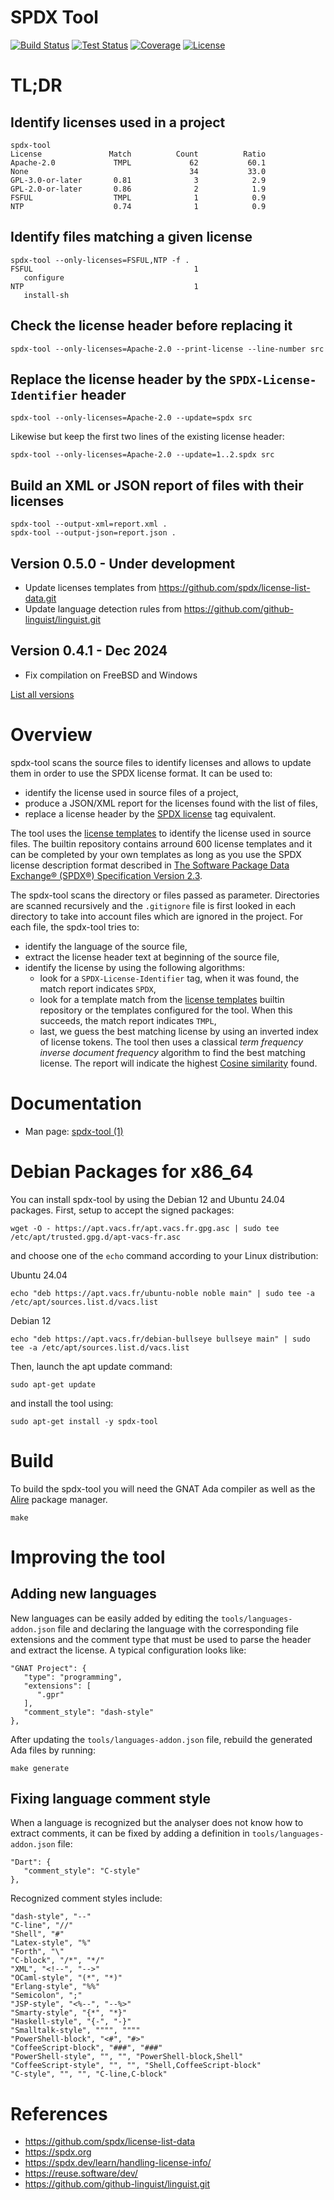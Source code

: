 # SPDX Tool

[![Build Status](https://img.shields.io/endpoint?url=https://porion.vacs.fr/porion/api/v1/projects/spdx-tool/badges/build.json)](https://porion.vacs.fr/porion/projects/view/spdx-tool/summary)
[![Test Status](https://img.shields.io/endpoint?url=https://porion.vacs.fr/porion/api/v1/projects/spdx-tool/badges/tests.json)](https://porion.vacs.fr/porion/projects/view/spdx-tool/xunits)
[![Coverage](https://img.shields.io/endpoint?url=https://porion.vacs.fr/porion/api/v1/projects/spdx-tool/badges/coverage.json)](https://porion.vacs.fr/porion/projects/view/spdx-tool/summary)
[![License](https://img.shields.io/badge/license-APACHE2-blue.svg)](LICENSE)

# TL;DR

## Identify licenses used in a project

```
spdx-tool
License               Match          Count          Ratio
Apache-2.0             TMPL             62           60.1
None                                    34           33.0
GPL-3.0-or-later       0.81              3            2.9
GPL-2.0-or-later       0.86              2            1.9
FSFUL                  TMPL              1            0.9
NTP                    0.74              1            0.9
```

## Identify files matching a given license

```
spdx-tool --only-licenses=FSFUL,NTP -f .
FSFUL                                    1
   configure
NTP                                      1
   install-sh
```

## Check the license header before replacing it

```
spdx-tool --only-licenses=Apache-2.0 --print-license --line-number src
```

## Replace the license header by the `SPDX-License-Identifier` header

```
spdx-tool --only-licenses=Apache-2.0 --update=spdx src
```

Likewise but keep the first two lines of the existing license header:

```
spdx-tool --only-licenses=Apache-2.0 --update=1..2.spdx src
```

## Build an XML or JSON report of files with their licenses

```
spdx-tool --output-xml=report.xml .
spdx-tool --output-json=report.json .
```

## Version 0.5.0  - Under development
  - Update licenses templates from https://github.com/spdx/license-list-data.git
  - Update language detection rules from https://github.com/github-linguist/linguist.git

## Version 0.4.1  - Dec 2024
  - Fix compilation on FreeBSD and Windows

[List all versions](https://gitlab.com/stcarrez/spdx-tool/blob/master/NEWS.md)

# Overview

spdx-tool scans the source files to identify licenses and allows to update them in order to use the
SPDX license format.  It can be used to:

* identify the license used in source files of a project,
* produce a JSON/XML report for the licenses found with the list of files,
* replace a license header by the [SPDX license](https://spdx.org/licenses/) tag equivalent.

The tool uses the [license templates](https://github.com/spdx/license-list-data) to identify
the license used in source files.  The builtin repository contains arround 600 license templates
and it can be completed by your own templates as long as you use the SPDX license description
format described in [The Software Package Data Exchange® (SPDX®) Specification Version 2.3](https://spdx.github.io/spdx-spec/v2.3/).

The spdx-tool scans the directory or files passed as parameter.  Directories are scanned recursively
and the `.gitignore` file is first looked in each directory to take into account files which are ignored
in the project.  For each file, the spdx-tool tries to:

* identify the language of the source file,
* extract the license header text at beginning of the source file,
* identify the license by using the following algorithms:
  * look for a `SPDX-License-Identifier` tag, when it was found, the match report indicates `SPDX`,
  * look for a template match from the [license templates](https://github.com/spdx/license-list-data)
    builtin repository or the templates configured for the tool.  When this succeeds, the match
    report indicates `TMPL`,
  * last, we guess the best matching license by using an inverted index of license tokens.
    The tool then uses a classical *term frequency inverse document frequency*
    algorithm to find the best matching license.  The report will indicate the
    highest [Cosine similarity](https://en.wikipedia.org/wiki/Cosine_similarity) found.

# Documentation

* Man page: [spdx-tool (1)](https://gitlab.com/stcarrez/spdx-tool/-/blob/main/docs/spdx-tool.md?ref_type=heads)

# Debian Packages for x86_64

You can install spdx-tool by using the Debian 12 and Ubuntu 24.04 packages.
First, setup to accept the signed packages:

```
wget -O - https://apt.vacs.fr/apt.vacs.fr.gpg.asc | sudo tee /etc/apt/trusted.gpg.d/apt-vacs-fr.asc
```

and choose one of the `echo` command according to your Linux distribution:

Ubuntu 24.04
```
echo "deb https://apt.vacs.fr/ubuntu-noble noble main" | sudo tee -a /etc/apt/sources.list.d/vacs.list
```

Debian 12
```
echo "deb https://apt.vacs.fr/debian-bullseye bullseye main" | sudo tee -a /etc/apt/sources.list.d/vacs.list
```

Then, launch the apt update command:

```
sudo apt-get update
```

and install the tool using:

```
sudo apt-get install -y spdx-tool
```

# Build

To build the spdx-tool you will need the GNAT Ada compiler as well
as the [Alire](https://alire.ada.dev/) package manager.

```
make
```

# Improving the tool

## Adding new languages

New languages can be easily added by editing the `tools/languages-addon.json` file
and declaring the language with the corresponding file extensions and the comment
type that must be used to parse the header and extract the license.  A typical
configuration looks like:

```
"GNAT Project": {
   "type": "programming",
   "extensions": [
      ".gpr"
   ],
   "comment_style": "dash-style"
},
```

After updating the `tools/languages-addon.json` file, rebuild the generated Ada
files by running:

```
make generate
```

## Fixing language comment style

When a language is recognized but the analyser does not know how to extract
comments, it can be fixed by adding a definition in `tools/languages-addon.json` file:

```
"Dart": {
   "comment_style": "C-style"
},
```

Recognized comment styles include:

```
"dash-style", "--"
"C-line", "//"
"Shell", "#"
"Latex-style", "%"
"Forth", "\"
"C-block", "/*", "*/"
"XML", "<!--", "-->"
"OCaml-style", "(*", "*)"
"Erlang-style", "%%"
"Semicolon", ";"
"JSP-style", "<%--", "--%>"
"Smarty-style", "{*", "*}"
"Haskell-style", "{-", "-}"
"Smalltalk-style", """", """"
"PowerShell-block", "<#", "#>"
"CoffeeScript-block", "###", "###"
"PowerShell-style", "", "", "PowerShell-block,Shell"
"CoffeeScript-style", "", "", "Shell,CoffeeScript-block"
"C-style", "", "", "C-line,C-block"
```

# References

* https://github.com/spdx/license-list-data
* https://spdx.org
* https://spdx.dev/learn/handling-license-info/
* https://reuse.software/dev/
* https://github.com/github-linguist/linguist.git


